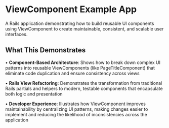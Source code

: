 # ViewComponent Example App

A Rails application demonstrating how to build reusable UI components using ViewComponent to create maintainable, consistent, and scalable user interfaces.

## What This Demonstrates

• **Component-Based Architecture**: Shows how to break down complex UI patterns into reusable ViewComponents (like PageTitleComponent) that eliminate code duplication and ensure consistency across views

• **Rails View Refactoring**: Demonstrates the transformation from traditional Rails partials and helpers to modern, testable components that encapsulate both logic and presentation

• **Developer Experience**: Illustrates how ViewComponent improves maintainability by centralizing UI patterns, making changes easier to implement and reducing the likelihood of inconsistencies across the application
